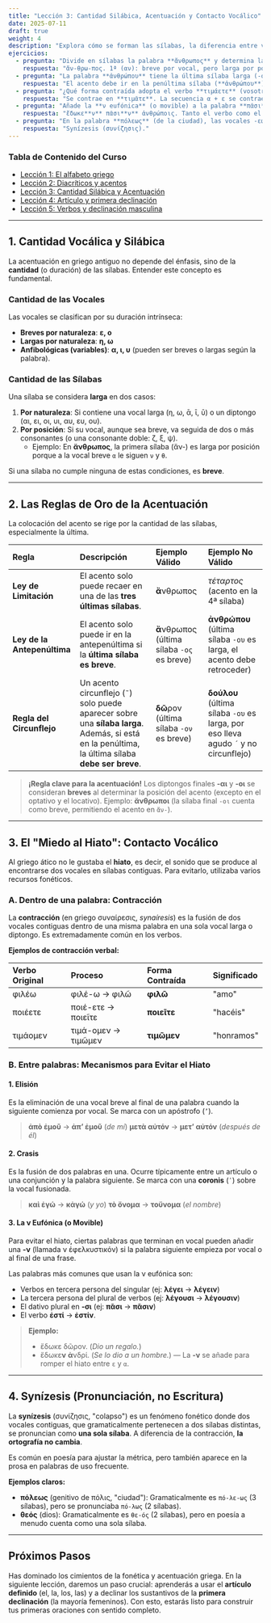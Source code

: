 ```yaml
---
title: "Lección 3: Cantidad Silábica, Acentuación y Contacto Vocálico"
date: 2025-07-11
draft: true
weight: 4
description: "Explora cómo se forman las sílabas, la diferencia entre vocales breves y largas, las reglas de acentuación y los recursos que el griego ático emplea para evitar el hiato."
ejercicios:
  - pregunta: "Divide en sílabas la palabra **ἄνθρωπος** y determina la cantidad (breve o larga) de cada sílaba."
    respuesta: "ἄν-θρω-πος. 1ª (αν): breve por vocal, pero larga por posición (seguida de νθ). 2ª (θρω): larga por naturaleza (vocal ω). 3ª (πος): breve por naturaleza (vocal ο)."
  - pregunta: "La palabra **ἀνθρώπου** tiene la última sílaba larga (-ου). Según las reglas de acentuación, ¿dónde debe ir el acento y por qué?"
    respuesta: "El acento debe ir en la penúltima sílaba (**ἀνθρώπου**). La ley de limitación impide que el acento vaya en la antepenúltima si la última sílaba es larga."
  - pregunta: "¿Qué forma contraída adopta el verbo **τιμάετε** (vosotros honráis)?"
    respuesta: "Se contrae en **τιμᾶτε**. La secuencia α + ε se contrae en α larga (ᾱ)."
  - pregunta: "Añade la **ν eufónica** (o movible) a la palabra **πᾶσι** en la frase 'lo dio a todos los hombres' (**ἔδωκε πᾶσι ἀνθρώποις**)."
    respuesta: "ἔδωκε**ν** πᾶσι**ν** ἀνθρώποις. Tanto el verbo como el dativo plural pueden añadir una -ν para evitar el hiato."
  - pregunta: "En la palabra **πόλεως** (de la ciudad), las vocales -εω- a menudo se pronunciaban como una sola sílaba sin cambiar la ortografía. ¿Cómo se llama este fenómeno?"
    respuesta: "Synízesis (συνίζησις)."
---
```

### Tabla de Contenido del Curso

- [Lección 1: El alfabeto griego](../leccion-1/)
- [Lección 2: Diacríticos y acentos](../leccion-2/)
- [Lección 3: Cantidad Silábica y Acentuación](../leccion-3/)
- [Lección 4: Artículo y primera declinación](../leccion-4/)
- [Lección 5: Verbos y declinación masculina](../leccion-5/)

---

## 1. Cantidad Vocálica y Silábica

La acentuación en griego antiguo no depende del énfasis, sino de la **cantidad** (o duración) de las sílabas. Entender este concepto es fundamental.

### Cantidad de las Vocales

Las vocales se clasifican por su duración intrínseca:

* **Breves por naturaleza**: **ε, ο**
* **Largas por naturaleza**: **η, ω**
* **Anfibológicas (variables)**: **α, ι, υ** (pueden ser breves o largas según la palabra).

### Cantidad de las Sílabas

Una sílaba se considera **larga** en dos casos:

1.  **Por naturaleza**: Si contiene una vocal larga (η, ω, ᾱ, ῑ, ῡ) o un diptongo (αι, ει, οι, υι, αυ, ευ, ου).
2.  **Por posición**: Si su vocal, aunque sea breve, va seguida de dos o más consonantes (o una consonante doble: ζ, ξ, ψ).
    * Ejemplo: En **ἄνθρωπος**, la primera sílaba (ἄν-) es larga por posición porque a la vocal breve `α` le siguen `ν` y `θ`.

Si una sílaba no cumple ninguna de estas condiciones, es **breve**.

---

## 2. Las Reglas de Oro de la Acentuación

La colocación del acento se rige por la cantidad de las sílabas, especialmente la última.

| Regla | Descripción | Ejemplo Válido | Ejemplo No Válido |
|:---|:---|:---|:---|
| **Ley de Limitación** | El acento solo puede recaer en una de las **tres últimas sílabas**. | **ἄ**νθρωπος | *τέταρτος* (acento en la 4ª sílaba) |
| **Ley de la Antepenúltima** | El acento solo puede ir en la antepenúltima si la **última sílaba es breve**. | **ἄ**νθρωπος (última sílaba `-ος` es breve) | **ἀνθρώπου** (última sílaba `-ου` es larga, el acento debe retroceder) |
| **Regla del Circunflejo** | Un acento circunflejo (`῀`) solo puede aparecer sobre una **sílaba larga**. Además, si está en la penúltima, la última sílaba **debe ser breve**. | **δῶ**ρον (última sílaba `-ον` es breve) | **δούλου** (última sílaba `-ου` es larga, por eso lleva agudo `´` y no circunflejo) |

> **¡Regla clave para la acentuación!**
> Los diptongos finales **-αι** y **-οι** se consideran **breves** al determinar la posición del acento (excepto en el optativo y el locativo).
> Ejemplo: **ἄνθρωποι** (la sílaba final `-οι` cuenta como breve, permitiendo el acento en `ἄν-`).

---

## 3. El "Miedo al Hiato": Contacto Vocálico

Al griego ático no le gustaba el **hiato**, es decir, el sonido que se produce al encontrarse dos vocales en sílabas contiguas. Para evitarlo, utilizaba varios recursos fonéticos.

### A. Dentro de una palabra: Contracción

La **contracción** (en griego συναίρεσις, *synaíresis*) es la fusión de dos vocales contiguas dentro de una misma palabra en una sola vocal larga o diptongo. Es extremadamente común en los verbos.

**Ejemplos de contracción verbal:**

| Verbo Original | Proceso | Forma Contraída | Significado |
|:---|:---|:---|:---|
| φιλέω | φιλέ-ω → φιλῶ | **φιλῶ** | "amo" |
| ποιέετε | ποιέ-ετε → ποιεῖτε | **ποιεῖτε** | "hacéis" |
| τιμάομεν | τιμά-ομεν → τιμῶμεν | **τιμῶμεν** | "honramos" |

### B. Entre palabras: Mecanismos para Evitar el Hiato

#### 1. Elisión
Es la eliminación de una vocal breve al final de una palabra cuando la siguiente comienza por vocal. Se marca con un apóstrofo (`’`).

> **ἀπὸ ἐμοῦ** → **ἀπ’ ἐμοῦ** (*de mí*)
> **μετὰ αὐτόν** → **μετ’ αὐτόν** (*después de él*)

#### 2. Crasis
Es la fusión de dos palabras en una. Ocurre típicamente entre un artículo o una conjunción y la palabra siguiente. Se marca con una **coronis** (`᾽`) sobre la vocal fusionada.

> **καὶ ἐγώ** → **κἀγώ** (*y yo*)
> **τὸ ὄνομα** → **τοὔνομα** (*el nombre*)

#### 3. La ν Eufónica (o Movible)
Para evitar el hiato, ciertas palabras que terminan en vocal pueden añadir una **-ν** (llamada ν ἐφελκυστικόν) si la palabra siguiente empieza por vocal o al final de una frase.

Las palabras más comunes que usan la ν eufónica son:
* Verbos en tercera persona del singular (ej: **λέγει** → **λέγειν**)
* La tercera persona del plural de verbos (ej: **λέγουσι** → **λέγουσιν**)
* El dativo plural en **-σι** (ej: **πᾶσι** → **πᾶσιν**)
* El verbo **ἐστί** → **ἐστίν**.

> **Ejemplo:**
> * ἔδωκε δῶρον. (*Dio un regalo.*)
> * ἔδωκε**ν** **ἀ**νδρί. (*Se lo dio a un hombre.*) — La **-ν** se añade para romper el hiato entre `ε` y `α`.

---

## 4. Synízesis (Pronunciación, no Escritura)

La **synízesis** (συνίζησις, "colapso") es un fenómeno fonético donde dos vocales contiguas, que gramaticalmente pertenecen a dos sílabas distintas, se pronuncian como **una sola sílaba**. A diferencia de la contracción, **la ortografía no cambia**.

Es común en poesía para ajustar la métrica, pero también aparece en la prosa en palabras de uso frecuente.

**Ejemplos claros:**
* **πόλεως** (genitivo de πόλις, "ciudad"): Gramaticalmente es `πό-λε-ως` (3 sílabas), pero se pronunciaba `πό-λως` (2 sílabas).
* **θεός** (dios): Gramaticalmente es `θε-ός` (2 sílabas), pero en poesía a menudo cuenta como una sola sílaba.

---

## Próximos Pasos

Has dominado los cimientos de la fonética y acentuación griega. En la siguiente lección, daremos un paso crucial: aprenderás a usar el **artículo definido** (el, la, los, las) y a declinar los sustantivos de la **primera declinación** (la mayoría femeninos). Con esto, estarás listo para construir tus primeras oraciones con sentido completo.